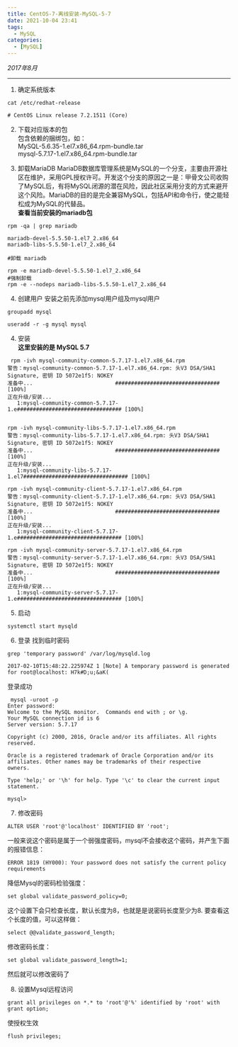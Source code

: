 ```yaml
---
title: CentOS-7-离线安装-MySQL-5-7
date: 2021-10-04 23:41
tags: 
  - MySQL
categories:
  - [MySQL]
---
```


*2017年8月*

---

1. 确定系统版本
```
cat /etc/redhat-release

# CentOS Linux release 7.2.1511 (Core) 

```
2. 下载对应版本的包  
包含依赖的捆绑包，如：   
MySQL-5.6.35-1.el7.x86_64.rpm-bundle.tar    
mysql-5.7.17-1.el7.x86_64.rpm-bundle.tar  


3. 卸载MariaDB
MariaDB数据库管理系统是MySQL的一个分支，主要由开源社区在维护，采用GPL授权许可。开发这个分支的原因之一是：甲骨文公司收购了MySQL后，有将MySQL闭源的潜在风险，因此社区采用分支的方式来避开这个风险。MariaDB的目的是完全兼容MySQL，包括API和命令行，使之能轻松成为MySQL的代替品。  
**查看当前安装的mariadb包**  
```
rpm -qa | grep mariadb

mariadb-devel-5.5.50-1.el7_2.x86_64
mariadb-libs-5.5.50-1.el7_2.x86_64

#卸载 mariadb

rpm -e mariadb-devel-5.5.50-1.el7_2.x86_64
#强制卸载
rpm -e --nodeps mariadb-libs-5.5.50-1.el7_2.x86_64

```

4. 创建用户
安装之前先添加mysql用户组及mysql用户
```
groupadd mysql  
  
useradd -r -g mysql mysql  
```


4. 安装  
**这里安装的是 MySQL 5.7**

```
 rpm -ivh mysql-community-common-5.7.17-1.el7.x86_64.rpm
警告：mysql-community-common-5.7.17-1.el7.x86_64.rpm: 头V3 DSA/SHA1 Signature, 密钥 ID 5072e1f5: NOKEY
准备中...                          ################################# [100%]
正在升级/安装...
   1:mysql-community-common-5.7.17-1.e################################# [100%]
   
```

```
rpm -ivh mysql-community-libs-5.7.17-1.el7.x86_64.rpm
警告：mysql-community-libs-5.7.17-1.el7.x86_64.rpm: 头V3 DSA/SHA1 Signature, 密钥 ID 5072e1f5: NOKEY
准备中...                          ################################# [100%]
正在升级/安装...
   1:mysql-community-libs-5.7.17-1.el7################################# [100%]
```

```
rpm -ivh mysql-community-client-5.7.17-1.el7.x86_64.rpm
警告：mysql-community-client-5.7.17-1.el7.x86_64.rpm: 头V3 DSA/SHA1 Signature, 密钥 ID 5072e1f5: NOKEY
准备中...                          ################################# [100%]
正在升级/安装...
   1:mysql-community-client-5.7.17-1.e################################# [100%]
```

```
rpm -ivh mysql-community-server-5.7.17-1.el7.x86_64.rpm
警告：mysql-community-server-5.7.17-1.el7.x86_64.rpm: 头V3 DSA/SHA1 Signature, 密钥 ID 5072e1f5: NOKEY
准备中...                          ################################# [100%]
正在升级/安装...
   1:mysql-community-server-5.7.17-1.e################################# [100%]
```


5. 启动
```
systemctl start mysqld
```

6. 登录
找到临时密码
```
grep 'temporary password' /var/log/mysqld.log  

2017-02-10T15:48:22.225974Z 1 [Note] A temporary password is generated for root@localhost: H7k#D;u;&aK(

```

登录成功
```
 mysql -uroot -p
Enter password: 
Welcome to the MySQL monitor.  Commands end with ; or \g.
Your MySQL connection id is 6
Server version: 5.7.17

Copyright (c) 2000, 2016, Oracle and/or its affiliates. All rights reserved.

Oracle is a registered trademark of Oracle Corporation and/or its
affiliates. Other names may be trademarks of their respective
owners.

Type 'help;' or '\h' for help. Type '\c' to clear the current input statement.

mysql> 
```

7. 修改密码
```
ALTER USER 'root'@'localhost' IDENTIFIED BY 'root';  
```
一般来说这个密码是属于一个弱强度密码，mysql不会接收这个密码，并产生下面的报错信息： 
```
ERROR 1819 (HY000): Your password does not satisfy the current policy requirements
```

降低Mysql的密码检验强度：  
```
set global validate_password_policy=0;  
```
这个设置下会只检查长度，默认长度为8，也就是是说密码长度至少为8.
要查看这个长度的值，可以这样做：
```
select @@validate_password_length;  
```
修改密码长度：
```
set global validate_password_length=1;
```

然后就可以修改密码了


8. 设置Mysql远程访问
```
grant all privileges on *.* to 'root'@'%' identified by 'root' with grant option;
```
使授权生效
```
flush privileges;
```


